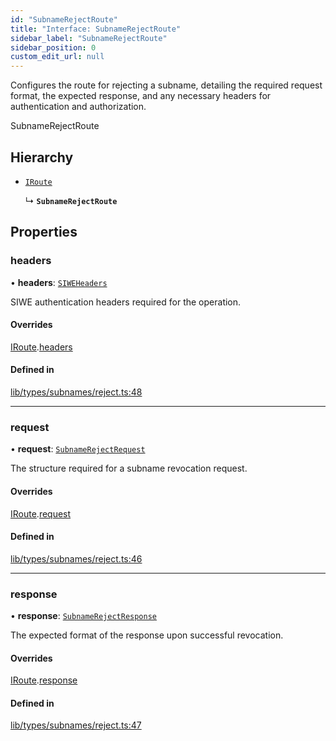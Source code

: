 ```yaml
---
id: "SubnameRejectRoute"
title: "Interface: SubnameRejectRoute"
sidebar_label: "SubnameRejectRoute"
sidebar_position: 0
custom_edit_url: null
---
```


Configures the route for rejecting a subname, detailing the required request format, the expected response,
and any necessary headers for authentication and authorization.

 SubnameRejectRoute

## Hierarchy

- [`IRoute`](IRoute.md)

  ↳ **`SubnameRejectRoute`**

## Properties

### headers

• **headers**: [`SIWEHeaders`](SIWEHeaders.md)

SIWE authentication headers required for the operation.

#### Overrides

[IRoute](IRoute.md).[headers](IRoute.md#headers)

#### Defined in

[lib/types/subnames/reject.ts:48](https://github.com/JustaName-id/JustaName-sdk/blob/0b5bd45/packages/@justaname.id/sdk/src/lib/types/subnames/reject.ts#L48)

___

### request

• **request**: [`SubnameRejectRequest`](SubnameRejectRequest.md)

The structure required for a subname revocation request.

#### Overrides

[IRoute](IRoute.md).[request](IRoute.md#request)

#### Defined in

[lib/types/subnames/reject.ts:46](https://github.com/JustaName-id/JustaName-sdk/blob/0b5bd45/packages/@justaname.id/sdk/src/lib/types/subnames/reject.ts#L46)

___

### response

• **response**: [`SubnameRejectResponse`](SubnameRejectResponse.md)

The expected format of the response upon successful revocation.

#### Overrides

[IRoute](IRoute.md).[response](IRoute.md#response)

#### Defined in

[lib/types/subnames/reject.ts:47](https://github.com/JustaName-id/JustaName-sdk/blob/0b5bd45/packages/@justaname.id/sdk/src/lib/types/subnames/reject.ts#L47)
